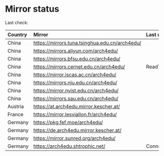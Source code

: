 <script src="./time.js"></script>
# Mirror status
Last check: <script type="text/javascript">localize(1752297968.5110831);</script>

|Country|Mirror|Last update|
|:------|:-----|:----------|
|China|https://mirrors.tuna.tsinghua.edu.cn/arch4edu/|<script type="text/javascript">localize(1752259981);</script>|
|China|https://mirrors.aliyun.com/arch4edu/|<script type="text/javascript">localize(1752259981);</script>|
|China|https://mirrors.bfsu.edu.cn/arch4edu/|<script type="text/javascript">localize(1752259981);</script>|
|China|https://mirrors.cernet.edu.cn/arch4edu/|ReadTimeout|
|China|https://mirror.iscas.ac.cn/arch4edu/|<script type="text/javascript">localize(1752259981);</script>|
|China|https://mirrors.nju.edu.cn/arch4edu/|<script type="text/javascript">localize(1752216618);</script>|
|China|https://mirror.nyist.edu.cn/arch4edu/|<script type="text/javascript">localize(1752216618);</script>|
|China|https://mirrors.sau.edu.cn/arch4edu/|<script type="text/javascript">localize(1752130162);</script>|
|Austria|https://at.arch4edu.mirror.kescher.at/|<script type="text/javascript">localize(1752259981);</script>|
|France|https://mirror.lesviallon.fr/arch4edu/|<script type="text/javascript">localize(1752259981);</script>|
|Germany|https://pkg.fef.moe/arch4edu/|<script type="text/javascript">localize(1752259981);</script>|
|Germany|https://de.arch4edu.mirror.kescher.at/|<script type="text/javascript">localize(1752259981);</script>|
|Germany|https://mirror.sunred.org/arch4edu/|<script type="text/javascript">localize(1752259981);</script>|
|Germany|https://arch4edu.shtrophic.net/|ConnectionError|

<script src="./tablefilter/tablefilter.js"></script>
<script src="./table.js"></script>